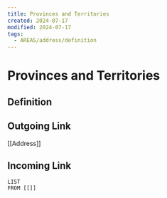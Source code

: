 ```yaml
---
title: Provinces and Territories
created: 2024-07-17
modified: 2024-07-17
tags:
  - AREAS/address/definition
---
```

# Provinces and Territories
## Definition

## Outgoing Link
[[Address]]
## Incoming Link
```dataview
LIST
FROM [[]]
```
